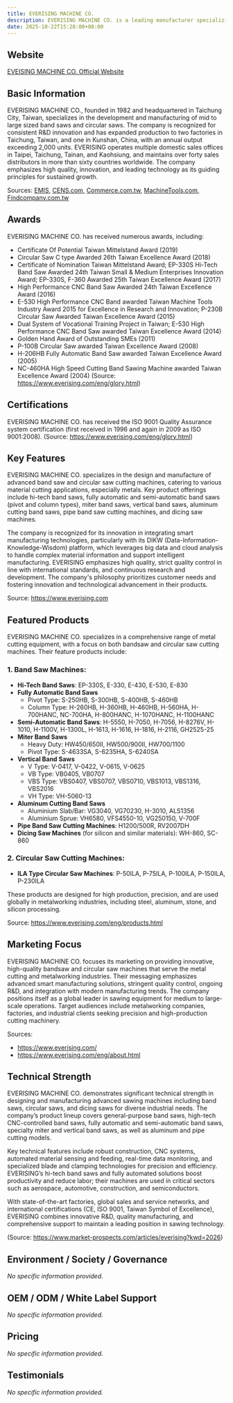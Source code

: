 ```yaml
---
title: EVERISING MACHINE CO.
description: EVERISING MACHINE CO. is a leading manufacturer specializing in mid to large size band saws and circular saws, with a strong global presence and a commitment to high quality, innovation, and advanced technology.
date: 2025-10-22T15:28:00+08:00
---
```


## Website

[EVEISING MACHINE CO. Official Website](https://www.everising.com)

## Basic Information

EVERISING MACHINE CO., founded in 1982 and headquartered in Taichung City, Taiwan, specializes in the development and manufacturing of mid to large sized band saws and circular saws. The company is recognized for consistent R&D innovation and has expanded production to two factories in Taichung, Taiwan, and one in Kunshan, China, with an annual output exceeding 2,000 units. EVERISING operates multiple domestic sales offices in Taipei, Taichung, Tainan, and Kaohsiung, and maintains over forty sales distributors in more than sixty countries worldwide. The company emphasizes high quality, innovation, and leading technology as its guiding principles for sustained growth.

Sources: [EMIS](https://www.emis.com/php/company-profile/TW/Everising_Machine_Company__%E5%90%88%E6%B5%8E%E5%B7%A5%E4%B8%9A%E8%82%A1%E4%BB%BD%E6%9C%89%E9%99%90%E5%85%AC%E5%8F%B8___%E5%90%88%E6%B5%8E%E5%B7%A5%E4%B8%9A%E8%82%A1%E4%BB%BD%E6%9C%89%E9%99%90%E5%85%AC%E5%8F%B8__Everising_Machine_Company___en_3569025.html), [CENS.com](https://www.cens.com/cens/html/en/supplier/supplier_home_4714.html), [Commerce.com.tw](https://www.commerce.com.tw/modules.php?modules=company&action=company_inside&ID=A0003969), [MachineTools.com](https://www.machinetools.com/en/companies/66070-everising-machine-co), [Findcompany.com.tw](https://www.findcompany.com.tw/en/EVERISING%20MACHINE%20COMPANY)

## Awards

EVERISING MACHINE CO. has received numerous awards, including:
- Certificate Of Potential Taiwan Mittelstand Award (2019)
- Circular Saw C type Awarded 26th Taiwan Excellence Award (2018)
- Certificate of Nomination Taiwan Mittelstand Award; EP-330S Hi-Tech Band Saw Awarded 24th Taiwan Small & Medium Enterprises Innovation Award; EP-330S, F-360 Awarded 25th Taiwan Excellence Award (2017)
- High Performance CNC Band Saw Awarded 24th Taiwan Excellence Award (2016)
- E-530 High Performance CNC Band awarded Taiwan Machine Tools Industry Award 2015 for Excellence in Research and Innovation; P-230B Circular Saw Awarded Taiwan Excellence Award (2015)
- Dual System of Vocational Training Project in Taiwan; E-530 High Performance CNC Band Saw awarded Taiwan Excellence Award (2014)
- Golden Hand Award of Outstanding SMEs (2011)
- P-100B Circular Saw awarded Taiwan Excellence Award (2008)
- H-206HB Fully Automatic Band Saw awarded Taiwan Excellence Award (2005)
- NC-460HA High Speed Cutting Band Sawing Machine awarded Taiwan Excellence Award (2004)
(Source: https://www.everising.com/eng/glory.html)

## Certifications

EVERISING MACHINE CO. has received the ISO 9001 Quality Assurance system certification (first received in 1996 and again in 2009 as ISO 9001:2008).
(Source: https://www.everising.com/eng/glory.html)

## Key Features

EVERISING MACHINE CO. specializes in the design and manufacture of advanced band saw and circular saw cutting machines, catering to various material cutting applications, especially metals. Key product offerings include hi-tech band saws, fully automatic and semi-automatic band saws (pivot and column types), miter band saws, vertical band saws, aluminum cutting band saws, pipe band saw cutting machines, and dicing saw machines.

The company is recognized for its innovation in integrating smart manufacturing technologies, particularly with its DIKW (Data-Information-Knowledge-Wisdom) platform, which leverages big data and cloud analysis to handle complex material information and support intelligent manufacturing. EVERISING emphasizes high quality, strict quality control in line with international standards, and continuous research and development. The company's philosophy prioritizes customer needs and fostering innovation and technological advancement in their products.

Source: https://www.everising.com

## Featured Products

EVERISING MACHINE CO. specializes in a comprehensive range of metal cutting equipment, with a focus on both bandsaw and circular saw cutting machines. Their feature products include:

### 1. Band Saw Machines:
- **Hi-Tech Band Saws**: EP-330S, E-330, E-430, E-530, E-830
- **Fully Automatic Band Saws**
  - Pivot Type: S-250HB, S-300HB, S-400HB, S-460HB
  - Column Type: H-260HB, H-360HB, H-460HB, H-560HA, H-700HANC, NC-700HA, H-800HANC, H-1070HANC, H-1100HANC
- **Semi-Automatic Band Saws**: H-5550, H-7050, H-7056, H-8276V, H-1010, H-1100V, H-1300L, H-1613, H-1616, H-1816, H-2116, GH2525-25
- **Miter Band Saws**
  - Heavy Duty: HW450/650II, HW500/900II, HW700/1100
  - Pivot Type: S-4633SA, S-6235HA, S-6240SA
- **Vertical Band Saws**
  - V Type: V-0417, V-0422, V-0615, V-0625
  - VB Type: VB0405, VB0707
  - VBS Type: VBS0407, VBS0707, VBS0710, VBS1013, VBS1316, VBS2016
  - VH Type: VH-5060-13
- **Aluminum Cutting Band Saws**
  - Aluminium Slab/Bar: VG3040, VG70230, H-3010, ALS1356
  - Aluminium Sprue: VH6580, VFS4550-10, VG250150, V-700F
- **Pipe Band Saw Cutting Machines**: H1200/500R, RV2007DH
- **Dicing Saw Machines** (for silicon and similar materials): WH-860, SC-860

### 2. Circular Saw Cutting Machines:
- **ILA Type Circular Saw Machines**: P-50ILA, P-75ILA, P-100ILA, P-150ILA, P-230ILA

These products are designed for high production, precision, and are used globally in metalworking industries, including steel, aluminum, stone, and silicon processing.

Source: https://www.everising.com/eng/products.html

## Marketing Focus

EVERISING MACHINE CO. focuses its marketing on providing innovative, high-quality bandsaw and circular saw machines that serve the metal cutting and metalworking industries. Their messaging emphasizes advanced smart manufacturing solutions, stringent quality control, ongoing R&D, and integration with modern manufacturing trends. The company positions itself as a global leader in sawing equipment for medium to large-scale operations. Target audiences include metalworking companies, factories, and industrial clients seeking precision and high-production cutting machinery.

Sources:
- https://www.everising.com/
- https://www.everising.com/eng/about.html

## Technical Strength

EVERISING MACHINE CO. demonstrates significant technical strength in designing and manufacturing advanced sawing machines including band saws, circular saws, and dicing saws for diverse industrial needs. The company’s product lineup covers general-purpose band saws, high-tech CNC-controlled band saws, fully automatic and semi-automatic band saws, specialty miter and vertical band saws, as well as aluminum and pipe cutting models.

Key technical features include robust construction, CNC systems, automated material sensing and feeding, real-time data monitoring, and specialized blade and clamping technologies for precision and efficiency. EVERISING’s hi-tech band saws and fully automated solutions boost productivity and reduce labor; their machines are used in critical sectors such as aerospace, automotive, construction, and semiconductors.

With state-of-the-art factories, global sales and service networks, and international certifications (CE, ISO 9001, Taiwan Symbol of Excellence), EVERISING combines innovative R&D, quality manufacturing, and comprehensive support to maintain a leading position in sawing technology.

(Source: https://www.market-prospects.com/articles/everising?kwd=2026)

## Environment / Society / Governance

_No specific information provided._

## OEM / ODM / White Label Support

_No specific information provided._

## Pricing

_No specific information provided._

## Testimonials

_No specific information provided._